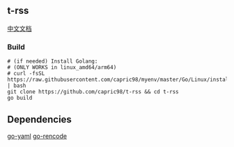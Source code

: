 ## t-rss
[中文文档](README-zh_CN.md)
### Build
```
# (if needed) Install Golang:
# (ONLY WORKS in linux_amd64/arm64)
# curl -fsSL https://raw.githubusercontent.com/capric98/myenv/master/Go/Linux/install.sh | bash
git clone https://github.com/capric98/t-rss && cd t-rss
go build
```
## Dependencies
[go-yaml](https://github.com/go-yaml/yaml)
[go-rencode](https://github.com/gdm85/go-rencode)

